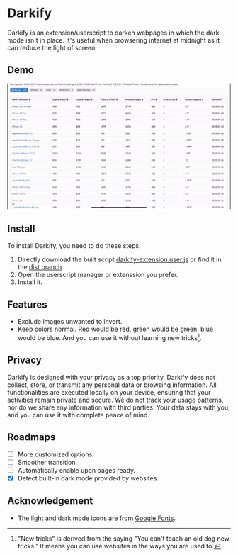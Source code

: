 # Darkify

Darkify is an extension/userscript to darken webpages in which the dark mode isn't in place. It's useful when browsering internet at midnight as it can reduce the light of screen.

## Demo

![ios-resolution.com](/demo-images/ios-resolution-com.gif)

## Install

To install Darkify, you need to do these steps:

1. Directly download the built script [darkify-extension.user.js](https://erichsia7.github.io/darkify-extension/darkify-extension.user.js) or find it in the [dist branch](https://github.com/EricHsia7/darkify-extension/tree/dist).
2. Open the userscript manager or extenssion you prefer.
3. Install it.

## Features

* Exclude images unwanted to invert.
* Keep colors normal. Red would be red, green would be green, blue would be blue. And you can use it without learning new tricks[^1].

[^1]: "New tricks" is derived from the saying "You can't teach an old dog new tricks." It means you can use websites in the ways you are used to.

## Privacy

Darkify is designed with your privacy as a top priority. Darkify does not collect, store, or transmit any personal data or browsing information. All functionalities are executed locally on your device, ensuring that your activities remain private and secure. We do not track your usage patterns, nor do we share any information with third parties. Your data stays with you, and you can use it with complete peace of mind.

## Roadmaps

* [ ] More customized options.
* [ ] Smoother transition.
* [ ] Automatically enable upon pages ready.
* [x] Detect built-in dark mode provided by websites.

## Acknowledgement

* The light and dark mode icons are from [Google Fonts](https://fonts.google.com/icons?icon.style=Rounded).
